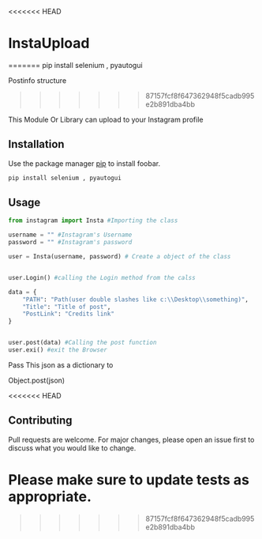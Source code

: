 <<<<<<< HEAD
# InstaUpload
=======
pip install selenium , pyautogui

Postinfo structure
>>>>>>> 87157fcf8f647362948f5cadb995e2b891dba4bb

This Module Or Library can upload to your Instagram profile

## Installation

Use the package manager [pip](https://pip.pypa.io/en/stable/) to install foobar.

```bash
pip install selenium , pyautogui
```

## Usage

```python
from instagram import Insta #Importing the class

username = "" #Instagram's Username
password = "" #Instagram's password

user = Insta(username, password) # Create a object of the class


user.Login() #calling the Login method from the calss

data = {
    "PATH": "Path(user double slashes like c:\\Desktop\\something)",
    "Title": "Title of post",
    "PostLink": "Credits link"
}


user.post(data) #Calling the post function
user.exi() #exit the Browser

```
Pass This json as a dictionary to 

Object.post(json)

<<<<<<< HEAD
## Contributing

Pull requests are welcome. For major changes, please open an issue first to discuss what you would like to change.

Please make sure to update tests as appropriate.
=======
>>>>>>> 87157fcf8f647362948f5cadb995e2b891dba4bb
